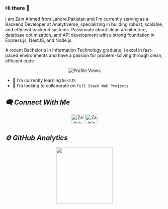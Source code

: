 ### Hi there 👋
I am Zain Ahmed from Lahore,Pakistan and I'm currently serving as a Backend Developer at Analytiverse, specializing in building robust, scalable, and efficient backend systems. Passionate about clean architecture, database optimization, and API development with a strong foundation in Express.js, NestJS, and Node.js.

A recent Bachelor's in Information Technology graduate, i excel in fast-paced environments and have a passion for problem-solving through clean, efficient code
<div align="center">
    <img src="https://komarev.com/ghpvc/?username=zain-ahmed1713" alt="Profile Views"/>
</div>

- 🌱 I’m currently learning ```NestJS```
- 👯 I’m looking to collaborate on ```Full Stack Web Projects```
<!-- - 🔭 I’m currently working on [```PocketBridge```](https://github.com/zain-ahmed1713/pocketbridge) -->


<h2><i>🗨️ Connect With Me</i></h2>
<div align="center">
 <a href="https://www.linkedin.com/in/zain-ahmed-1ba904287/" target="_blank"><img src="https://github.com/rahuldkjain/github-profile-readme-generator/blob/master/src/images/icons/Social/linked-in-alt.svg" alt="Zain's Linkedin" height="30" width="40" /></a>
 <a href="https://twitter.com/zainhunmein" target="_blank"><img src="https://github.com/rahuldkjain/github-profile-readme-generator/blob/master/src/images/icons/Social/twitter.svg" alt="Zain's Twitter" height="30" width="40" /></a>
</div>

<h2><i>⚙️ GitHub Analytics</i></h2>
<p align="center">
    <a href="https://github.com/zain-ahmed1713">
        <!-- <img height="180em" src="https://github-readme-stats.vercel.app/api?username=zain-ahmed1713&show_icons=true&theme=algolia&include_all_commits=true&count_private=true"/> -->
        <img height="180em" src="https://github-readme-stats-eight-theta.vercel.app/api/top-langs/?username=zain-ahmed1713&layout=compact&langs_count=8&theme=algolia"/>
    </a>
    <!-- <img width="90%" src="https://github-readme-streak-stats.herokuapp.com/?user=zain-ahmed1713&show_icons=true&locale=en&layout=demo&theme=merko&hide_border=true"/> -->
</p>
